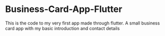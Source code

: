 # Business-Card-App-Flutter
This is the code to my very first app made through flutter. A small business card app with my basic introduction and contact details
